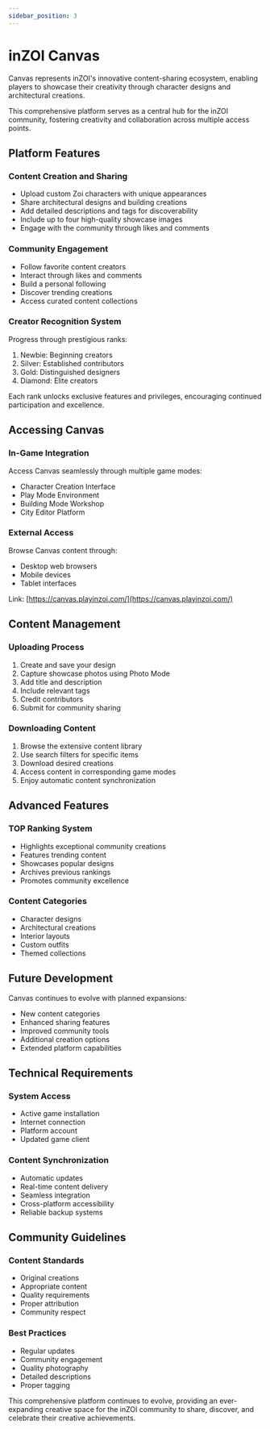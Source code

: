 ```yaml
---
sidebar_position: 3
---
```


# inZOI Canvas

Canvas represents inZOI's innovative content-sharing ecosystem, enabling players to showcase their creativity through character designs and architectural creations. 

This comprehensive platform serves as a central hub for the inZOI community, fostering creativity and collaboration across multiple access points.

## Platform Features

### Content Creation and Sharing
- Upload custom Zoi characters with unique appearances
- Share architectural designs and building creations
- Add detailed descriptions and tags for discoverability
- Include up to four high-quality showcase images
- Engage with the community through likes and comments

### Community Engagement
- Follow favorite content creators
- Interact through likes and comments
- Build a personal following
- Discover trending creations
- Access curated content collections

### Creator Recognition System
Progress through prestigious ranks:
1. Newbie: Beginning creators
2. Silver: Established contributors
3. Gold: Distinguished designers
4. Diamond: Elite creators

Each rank unlocks exclusive features and privileges, encouraging continued participation and excellence.

## Accessing Canvas

### In-Game Integration
Access Canvas seamlessly through multiple game modes:
- Character Creation Interface
- Play Mode Environment
- Building Mode Workshop
- City Editor Platform

### External Access
Browse Canvas content through:
- Desktop web browsers
- Mobile devices
- Tablet interfaces

Link: [https://canvas.playinzoi.com/](https://canvas.playinzoi.com/)

## Content Management

### Uploading Process
1. Create and save your design
2. Capture showcase photos using Photo Mode
3. Add title and description
4. Include relevant tags
5. Credit contributors
6. Submit for community sharing

### Downloading Content
1. Browse the extensive content library
2. Use search filters for specific items
3. Download desired creations
4. Access content in corresponding game modes
5. Enjoy automatic content synchronization

## Advanced Features

### TOP Ranking System
- Highlights exceptional community creations
- Features trending content
- Showcases popular designs
- Archives previous rankings
- Promotes community excellence

### Content Categories
- Character designs
- Architectural creations
- Interior layouts
- Custom outfits
- Themed collections

## Future Development

Canvas continues to evolve with planned expansions:
- New content categories
- Enhanced sharing features
- Improved community tools
- Additional creation options
- Extended platform capabilities

## Technical Requirements

### System Access
- Active game installation
- Internet connection
- Platform account
- Updated game client

### Content Synchronization
- Automatic updates
- Real-time content delivery
- Seamless integration
- Cross-platform accessibility
- Reliable backup systems

## Community Guidelines

### Content Standards
- Original creations
- Appropriate content
- Quality requirements
- Proper attribution
- Community respect

### Best Practices
- Regular updates
- Community engagement
- Quality photography
- Detailed descriptions
- Proper tagging

This comprehensive platform continues to evolve, providing an ever-expanding creative space for the inZOI community to share, discover, and celebrate their creative achievements.